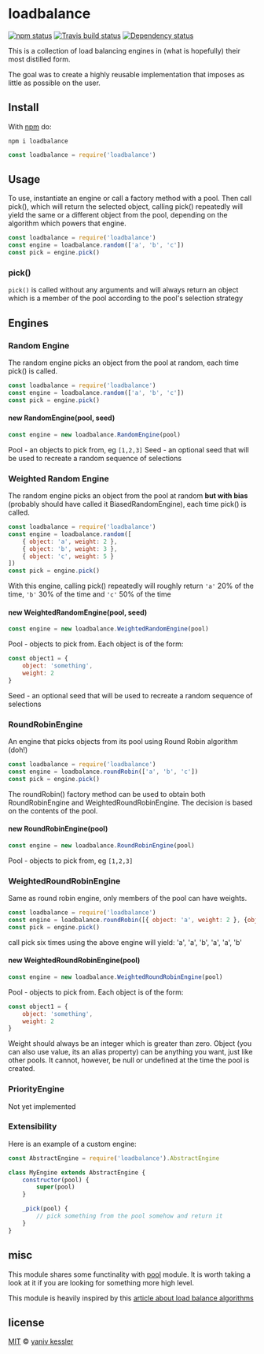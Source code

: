 # loadbalance

[![npm status](http://img.shields.io/npm/v/loadbalance.svg?style=flat-square)](https://www.npmjs.org/package/loadbalance) [![Travis build status](https://img.shields.io/travis/kessler/node-loadbalance.svg?style=flat-square&label=travis)](http://travis-ci.org/kessler/node-loadbalance) [![Dependency status](https://img.shields.io/david/kessler/node-loadbalance.svg?style=flat-square)](https://david-dm.org/kessler/node-loadbalance)

This is a collection of load balancing engines in (what is hopefully) their most distilled form. 

The goal was to create a highly reusable implementation that imposes as little as possible on the user.

## Install

With [npm](https://npmjs.org) do:

`npm i loadbalance`

```js
const loadbalance = require('loadbalance')
```

## Usage
To use, instantiate an engine or call a factory method with a pool. Then call pick(), which will return the selected object, calling pick() repeatedly will yield the same or a different object from the pool, depending on the algorithm which powers that engine.

```javascript
const loadbalance = require('loadbalance')
const engine = loadbalance.random(['a', 'b', 'c'])
const pick = engine.pick()
```

### pick()
`pick()` is called without any arguments and will always return an object which is a member of the pool according to the pool's selection strategy

## Engines

### Random Engine
The random engine picks an object from the pool at random, each time pick() is called.

```javascript
const loadbalance = require('loadbalance')
const engine = loadbalance.random(['a', 'b', 'c'])
const pick = engine.pick()
```

#### new RandomEngine(pool, seed)
```javascript
const engine = new loadbalance.RandomEngine(pool)
```
Pool - an objects to pick from, eg ```[1,2,3]```
Seed - an optional seed that will be used to recreate a random sequence of selections

### Weighted Random Engine
The random engine picks an object from the pool at random **but with bias** (probably should have called it BiasedRandomEngine), each time pick() is called.

```javascript
const loadbalance = require('loadbalance')
const engine = loadbalance.random([
    { object: 'a', weight: 2 }, 
    { object: 'b', weight: 3 }, 
    { object: 'c', weight: 5 }
])
const pick = engine.pick()
```
With this engine, calling pick() repeatedly will roughly return `'a'` 20% of the time, `'b'` 30% of the time and `'c'` 50% of the time

#### new WeightedRandomEngine(pool, seed)
```javascript
const engine = new loadbalance.WeightedRandomEngine(pool)
```

Pool - objects to pick from. Each object is of the form:
```javascript
const object1 = {
    object: 'something',
    weight: 2
}
```

Seed - an optional seed that will be used to recreate a random sequence of selections

### RoundRobinEngine
An engine that picks objects from its pool using Round Robin algorithm (doh!)

```javascript
const loadbalance = require('loadbalance')
const engine = loadbalance.roundRobin(['a', 'b', 'c'])
const pick = engine.pick()
```

The roundRobin() factory method can be used to obtain both RoundRobinEngine and WeightedRoundRobinEngine. The decision is based on the contents of the pool.

#### new RoundRobinEngine(pool) 
```javascript
const engine = new loadbalance.RoundRobinEngine(pool)
```
Pool - objects to pick from, eg ```[1,2,3]```

### WeightedRoundRobinEngine
Same as round robin engine, only members of the pool can have weights. 

```javascript
const loadbalance = require('loadbalance')
const engine = loadbalance.roundRobin([{ object: 'a', weight: 2 }, {object: 'b', weight: 1 }])
const pick = engine.pick()
```

call pick six times using the above engine will yield: 'a', 'a', 'b', 'a', 'a', 'b'

#### new WeightedRoundRobinEngine(pool) 
```javascript
const engine = new loadbalance.WeightedRoundRobinEngine(pool)
```
Pool - objects to pick from. Each object is of the form:
```javascript
const object1 = {
    object: 'something',
    weight: 2
}
```

Weight should always be an integer which is greater than zero. 
Object (you can also use value, its an alias property) can be anything you want, just like other pools. It cannot, however, be null or undefined at the time the pool is created.

### PriorityEngine
Not yet implemented

### Extensibility
Here is an example of a custom engine:
```javascript
const AbstractEngine = require('loadbalance').AbstractEngine

class MyEngine extends AbstractEngine {
    constructor(pool) {
        super(pool)
    }

    _pick(pool) {
        // pick something from the pool somehow and return it
    }
}

```

## misc

This module shares some functinality with [pool](https://github.com/coopernurse/node-pool) module. It is worth taking a look at it if you are looking for something more high level.

This module is heavily inspired by this [article about load balance algorithms](https://devcentral.f5.com/articles/intro-to-load-balancing-for-developers-ndash-the-algorithms)


## license

[MIT](http://opensource.org/licenses/MIT) © [yaniv kessler](blog.yanivkessler.com)
